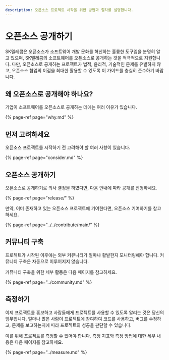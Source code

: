 ```yaml
---
description: 오픈소스 프로젝트 시작을 위한 방법과 절차를 설명합니다.
---
```


# 오픈소스 공개하기

SK텔레콤은 오픈소스가 소프트웨어 개발 문화를 혁신하는 훌륭한 도구임을 분명히 알고 있으며, SK텔레콤의 소프트웨어를 오픈소스로 공개하는 것을 적극적으로 지원합니다. 다만, 오픈소스로 공개하는 프로젝트가 법적, 윤리적, 기술적인 문제를 유발하지 않고, 오픈소스 협업의 이점을 최대한 활용할 수 있도록 이 가이드를 충실히 준수하기 바랍니다. 

## 왜 오픈소스로 공개해야 하나요? 

기업이 소프트웨어를 오픈소스로 공개하는 데에는 여러 이유가 있습니다. 

{% page-ref page="why.md" %}

## 먼저 고려하세요

오픈소스 프로젝트를 시작하기 전 고려해야 할 여러 사항이 있습니다. 

{% page-ref page="consider.md" %}

## 오픈소스 공개하기

오픈소스로 공개하기로 의사 결정을 하였다면, 다음 안내에 따라 공개를 진행하세요.

{% page-ref page="release/" %}

만약, 이미 존재하고 있는 오픈소스 프로젝트에 기여한다면, 오픈소스 기여하기를 참고하세요. 

{% page-ref page="../../contribute/main/" %}

## 커뮤니티 구축

프로젝트가 시작된 이후에는 외부 커뮤니티가 얼마나 활발한지 모니터링해야 합니다. 커뮤니티 구축은 자동으로 이루어지지 않습니다.

커뮤니티 구축을 위한 세부 활동은 다음 페이지를 참고하세요.

{% page-ref page="../community.md" %}

## 측정하기

이제 프로젝트를 홍보하고 사람들에게 프로젝트를 사용할 수 있도록 알리는 것은 당신의 임무입니다. 얼마나 많은 사람이 프로젝트에 참여하여 코드를 사용하고, 버그를 수정하고, 문제를 보고하는지에 따라 프로젝트의 성공을 판단할 수 있습니다. 

이를 위해 프로젝트를 측정할 수 있어야 합니다. 측정 지표와 측정 방법에 대한 세부 내용은 다음 페이지를 참고하세요. 

{% page-ref page="../measure.md" %}

